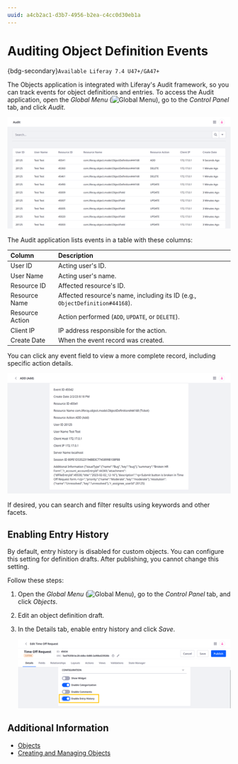```yaml
---
uuid: a4cb2ac1-d3b7-4956-b2ea-c4cc0d30eb1a
---
```

# Auditing Object Definition Events

{bdg-secondary}`Available Liferay 7.4 U47+/GA47+`

The Objects application is integrated with Liferay's Audit framework, so you can track events for object definitions and entries. To access the Audit application, open the *Global Menu* (![Global Menu](../../../images/icon-applications-menu.png)), go to the *Control Panel* tab, and click *Audit*.

![Click Audit in the Control Panel to view events related to object definitions.](./auditing-object-definition-events/images/01.png)

The Audit application lists events in a table with these columns:

| Column | Description |
| :--- | :--- |
| User ID | Acting user's ID. |
| User Name | Acting user's name. |
| Resource ID | Affected resource's ID. |
| Resource Name | Affected resource's name, including its ID (e.g., `ObjectDefinition#44168`). |
| Resource Action | Action performed (`ADD`, `UPDATE`, or `DELETE`). |
| Client IP | IP address responsible for the action. |
| Create Date | When the event record was created. |

You can click any event field to view a more complete record, including specific action details.

![Click an event field to view more details.](./auditing-object-definition-events/images/02.png)

If desired, you can search and filter results using keywords and other facets.

## Enabling Entry History

By default, entry history is disabled for custom objects. You can configure this setting for definition drafts. After publishing, you cannot change this setting.

Follow these steps:

1. Open the *Global Menu* (![Global Menu](../../../images/icon-applications-menu.png)), go to the *Control Panel* tab, and click *Objects*.

1. Edit an object definition draft.

1. In the Details tab, enable entry history and click *Save*.

   ![Enable entry history.](./auditing-object-definition-events/images/03.png)

## Additional Information

* [Objects](../../objects.md)
* [Creating and Managing Objects](../creating-and-managing-objects.md)
